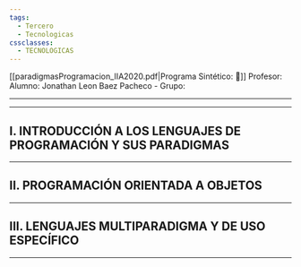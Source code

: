 ```yaml
---
tags:
  - Tercero
  - Tecnologicas
cssclasses:
  - TECNOLOGICAS
---
```

[[paradigmasProgramacion_IIA2020.pdf|Programa Sintético: 📄]]
Profesor: 
Alumno: Jonathan Leon Baez Pacheco - Grupo: 
____
----
## I. INTRODUCCIÓN A LOS LENGUAJES DE PROGRAMACIÓN Y SUS PARADIGMAS

----
## II.  PROGRAMACIÓN ORIENTADA A OBJETOS

----
## III.  LENGUAJES MULTIPARADIGMA Y DE USO ESPECÍFICO

____

